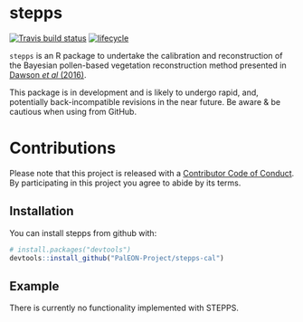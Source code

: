 # stepps

[![Travis build status](https://travis-ci.org/PalEON-Project/stepps-cal.svg?branch=master)](https://travis-ci.org/PalEON-Project/stepps-cal) [![lifecycle](https://img.shields.io/badge/lifecycle-experimental-orange.svg)](https://www.tidyverse.org/lifecycle/#experimental)

`stepps` is an R package to undertake the calibration and reconstruction of the Bayesian pollen-based vegetation reconstruction method presented in [Dawson *et al* (2016)](https://doi.org/10.1016/j.quascirev.2016.01.012).

This package is in development and is likely to undergo rapid, and, potentially back-incompatible revisions in the near future.  Be aware & be cautious when using from GitHub.

# Contributions

Please note that this project is released with a [Contributor Code of Conduct](CONDUCT.md). By participating in this project you agree to abide by its terms.

## Installation

You can install stepps from github with:

``` r
# install.packages("devtools")
devtools::install_github("PalEON-Project/stepps-cal")
```

## Example

There is currently no functionality implemented with STEPPS.
